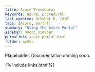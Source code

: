 ```yaml
---
title: Azure Procedural
keywords: azure, procedural
last_updated: October 6, 2016
tags: [Azure, portal]
summary: "Using the Azure Portal"
sidebar: mydoc_sidebar
permalink: azure_portal.html
folder: mydoc
---
```


Placeholder. Documentation coming soon. 

{% include links.html %}
